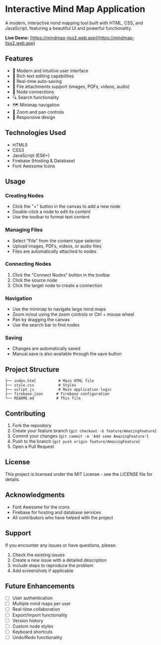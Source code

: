 # Interactive Mind Map Application

A modern, interactive mind mapping tool built with HTML, CSS, and JavaScript, featuring a beautiful UI and powerful functionality.

**Live Demo:** [https://mindmap-itss2.web.app](https://mindmap-itss2.web.app)

## Features

- 🎨 Modern and intuitive user interface
- 📝 Rich text editing capabilities
- 🔄 Real-time auto-saving
- 📎 File attachments support (images, PDFs, videos, audio)
- 🔗 Node connections
- 🔍 Search functionality
- 🗺️ Minimap navigation
- 🔎 Zoom and pan controls
- 📱 Responsive design

## Technologies Used

- HTML5
- CSS3
- JavaScript (ES6+)
- Firebase (Hosting & Database)
- Font Awesome Icons

## Usage

### Creating Nodes
- Click the "+" button in the canvas to add a new node
- Double-click a node to edit its content
- Use the toolbar to format text content

### Managing Files
- Select "File" from the content type selector
- Upload images, PDFs, videos, or audio files
- Files are automatically attached to nodes

### Connecting Nodes
1. Click the "Connect Nodes" button in the toolbar
2. Click the source node
3. Click the target node to create a connection

### Navigation
- Use the minimap to navigate large mind maps
- Zoom in/out using the zoom controls or Ctrl + mouse wheel
- Pan by dragging the canvas
- Use the search bar to find nodes

### Saving
- Changes are automatically saved
- Manual save is also available through the save button

## Project Structure

```
├── index.html          # Main HTML file
├── style.css           # Styles
├── script.js           # Main application logic
├── firebase.json      # Firebase configuration
└── README.md          # This file
```

## Contributing

1. Fork the repository
2. Create your feature branch (`git checkout -b feature/AmazingFeature`)
3. Commit your changes (`git commit -m 'Add some AmazingFeature'`)
4. Push to the branch (`git push origin feature/AmazingFeature`)
5. Open a Pull Request

## License

This project is licensed under the MIT License - see the LICENSE file for details.

## Acknowledgments

- Font Awesome for the icons
- Firebase for hosting and database services
- All contributors who have helped with the project

## Support

If you encounter any issues or have questions, please:
1. Check the existing issues
2. Create a new issue with a detailed description
3. Include steps to reproduce the problem
4. Add screenshots if applicable

## Future Enhancements

- [ ] User authentication
- [ ] Multiple mind maps per user
- [ ] Real-time collaboration
- [ ] Export/Import functionality
- [ ] Version history
- [ ] Custom node styles
- [ ] Keyboard shortcuts
- [ ] Undo/Redo functionality
